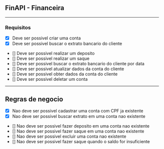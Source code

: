 ## FinAPI - Financeira

---

### Requisitos

- [x] Deve ser possivel criar uma conta
- [x] Deve ser possivel buscar o extrato bancario do cliente
- [] Deve ser possivel realizar um deposito
- [] Deve ser possivel realizar um saque
- [] Deve ser possivel buscar o extrato bancario do cliente por data
- [] Deve ser possivel atualizar dados da conta do cliente
- [] Deve ser possivel obter dados da conta do cliente
- [] Deve ser possivel deletar um conta

---

## Regras de negocio

- [x] Nao deve ser possivel cadastrar uma conta com CPF ja existente
- [x] Nao deve ser possivel buscar extrato em uma conta nao existente
- [] Nao deve ser possivel fazer deposito em uma conta nao existente
- [] Nao deve ser possivel fazer saque em uma conta nao existente
- [] Nao deve ser possivel excluir uma conta nao existente
- [] Nao deve ser possivel fazer saque quando o saldo for insuficiente
